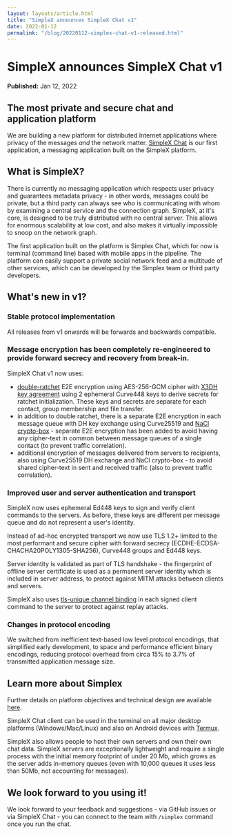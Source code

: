 ```yaml
---
layout: layouts/article.html
title: "SimpleX announces SimpleX Chat v1"
date: 2022-01-12
permalink: "/blog/20220112-simplex-chat-v1-released.html"
---
```


# SimpleX announces SimpleX Chat v1

**Published:** Jan 12, 2022

## The most private and secure chat and application platform

We are building a new platform for distributed Internet applications where privacy of the messages _and_ the network matter. [SimpleX Chat](https://github.com/simplex-chat/simplex-chat) is our first application, a messaging application built on the SimpleX platform.

## What is SimpleX?

There is currently no messaging application which respects user privacy and guarantees metadata privacy - in other words, messages could be private, but a third party can always see who is communicating with whom by examining a central service and the connection graph. SimpleX, at it's core, is designed to be truly distributed with no central server. This allows for enormous scalability at low cost, and also makes it virtually impossible to snoop on the network graph.

The first application built on the platform is Simplex Chat, which for now is terminal (command line) based with mobile apps in the pipeline. The platform can easily support a private social network feed and a multitude of other services, which can be developed by the Simplex team or third party developers.

## What's new in v1?

### Stable protocol implementation

All releases from v1 onwards will be forwards and backwards compatible.

### Message encryption has been completely re-engineered to provide forward secrecy and recovery from break-in.

SimpleX Chat v1 now uses:

- [double-ratchet](https://www.signal.org/docs/specifications/doubleratchet/) E2E encryption using AES-256-GCM cipher with [X3DH key agreement](https://www.signal.org/docs/specifications/x3dh/) using 2 ephemeral Curve448 keys to derive secrets for ratchet initialization. These keys and secrets are separate for each contact, group membership and file transfer.
- in addition to double ratchet, there is a separate E2E encryption in each message queue with DH key exchange using Curve25519 and [NaCl crypto-box](https://nacl.cr.yp.to/index.html) - separate E2E encryption has been added to avoid having any cipher-text in common between message queues of a single contact (to prevent traffic correlation).
- additional encryption of messages delivered from servers to recipients, also using Curve25519 DH exchange and NaCl crypto-box - to avoid shared cipher-text in sent and received traffic (also to prevent traffic correlation).

### Improved user and server authentication and transport

SimpleX now uses ephemeral Ed448 keys to sign and verify client commands to the servers. As before, these keys are different per message queue and do not represent a user's identity.

Instead of ad-hoc encrypted transport we now use TLS 1.2+ limited to the most performant and secure cipher with forward secrecy (ECDHE-ECDSA-CHACHA20POLY1305-SHA256), Curve448 groups and Ed448 keys.

Server identity is validated as part of TLS handshake - the fingerprint of offline server certificate is used as a permanent server identity which is included in server address, to protect against MITM attacks between clients and servers.

SimpleX also uses [tls-unique channel binding](https://datatracker.ietf.org/doc/html/rfc5929#section-3) in each signed client command to the server to protect against replay attacks.

### Changes in protocol encoding

We switched from inefficient text-based low level protocol encodings, that simplified early development, to space and performance efficient binary encodings, reducing protocol overhead from circa 15% to 3.7% of transmitted application message size.

## Learn more about Simplex

Further details on platform objectives and technical design are available [here](https://github.com/simplex-chat/simplexmq/blob/master/protocol/overview-tjr.md).

SimpleX Chat client can be used in the terminal on all major desktop platforms (Windows/Mac/Linux) and also on Android devices with [Termux](https://github.com/termux).

SimpleX also allows people to host their own servers and own their own chat data. SimpleX servers are exceptionally lightweight and require a single process with the initial memory footprint of under 20 Mb, which grows as the server adds in-memory queues (even with 10,000 queues it uses less than 50Mb, not accounting for messages).

## We look forward to you using it!

We look forward to your feedback and suggestions - via GitHub issues or via SimpleX Chat - you can connect to the team with `/simplex` command once you run the chat.

